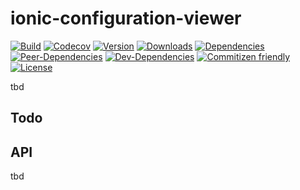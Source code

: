 # ionic-configuration-viewer

[![Build](https://travis-ci.org/Ritzlgrmft/ionic-configuration-viewer.svg?branch=master)](https://travis-ci.org/Ritzlgrmft/ionic-configuration-viewer)
[![Codecov](https://codecov.io/gh/Ritzlgrmft/ionic-configuration-viewer/branch/master/graph/badge.svg)](https://codecov.io/gh/Ritzlgrmft/ionic-configuration-viewer)
[![Version](https://badge.fury.io/js/ionic-configuration-viewer.svg)](https://www.npmjs.com/package/ionic-configuration-viewer)
[![Downloads](https://img.shields.io/npm/dt/ionic-configuration-viewer.svg)](https://www.npmjs.com/package/ionic-configuration-viewer)
[![Dependencies](https://david-dm.org/ritzlgrmft/ionic-configuration-viewer/master/status.svg)](https://david-dm.org/ritzlgrmft/ionic-configuration-viewer/master)
[![Peer-Dependencies](https://david-dm.org/ritzlgrmft/ionic-configuration-viewer/master/peer-status.svg)](https://david-dm.org/ritzlgrmft/ionic-configuration-viewer/master?type=peer)
[![Dev-Dependencies](https://david-dm.org/ritzlgrmft/ionic-configuration-viewer/master/dev-status.svg)](https://david-dm.org/ritzlgrmft/ionic-configuration-viewer/master?type=dev)
[![Commitizen friendly](https://img.shields.io/badge/commitizen-friendly-brightgreen.svg)](http://commitizen.github.io/cz-cli/)
[![License](https://img.shields.io/npm/l/ionic-configuration-viewer.svg)](https://www.npmjs.com/package/ionic-configuration-viewer)

tbd

## Todo



## API

tbd
